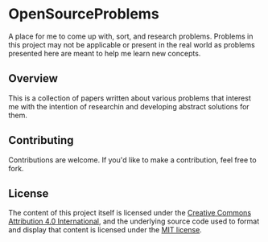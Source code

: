 # OpenSourceProblems
 A place for me to come up with, sort, and research problems. Problems in this project may not be applicable or present in the real world as problems presented here are meant to help me learn new concepts.

## Overview
This is a collection of papers written about various problems that interest me with the intention of researchin and developing abstract solutions for them.

## Contributing
Contributions are welcome. If you'd like to make a contribution, feel free to fork.

## License
The content of this project itself is licensed under the [Creative Commons Attribution 4.0 International](https://creativecommons.org/licenses/by/4.0/), and the underlying source code used to format and display that content is licensed under the [MIT license](https://github.com/cryptictech/OpenSourceNotes/LICENSE).